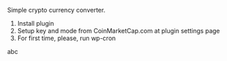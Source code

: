 Simple crypto currency converter. 

1. Install plugin
2. Setup key and mode from CoinMarketCap.com at plugin settings page
3. For first time, please, run wp-cron

abc